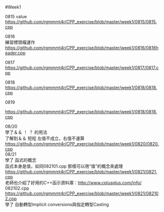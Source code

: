 #Week1    

0815 
value  
https://github.com/rgmmmt4r/CPP_exercise/blob/master/week1/0815/0815.cpp   

0816   
練習標頭檔運作  
https://github.com/rgmmmt4r/CPP_exercise/blob/master/week1/0816/0816header.cpp

0817   
https://github.com/rgmmmt4r/CPP_exercise/blob/master/week1/0817/0817.cpp     

0818   
https://github.com/rgmmmt4r/CPP_exercise/blob/master/week1/0818/0818.cpp     

0819   

https://github.com/rgmmmt4r/CPP_exercise/blob/master/week1/0818/0818.cpp    


08/20  
學了＆＆ ！ ？ 的用法  
了解到＆＆ 短程 左值不成立，右值不運算   
https://github.com/rgmmmt4r/CPP_exercise/blob/master/week1/0820/0820.cpp     
08/21  
學了 函式的概念   
函式本身是值，如同082101.cpp 那樣可以用“值”的概念來處理 
https://github.com/rgmmmt4r/CPP_exercise/blob/master/week1/0821/0821.cpp       
老師也介紹了好用的C++函示資料庫：http://www.cplusplus.com/info/   
082102.cpp  
https://github.com/rgmmmt4r/CPP_exercise/blob/master/week1/0821/082102.cpp     
學了 自動轉型Implicit conversions與指定轉型Casting  

